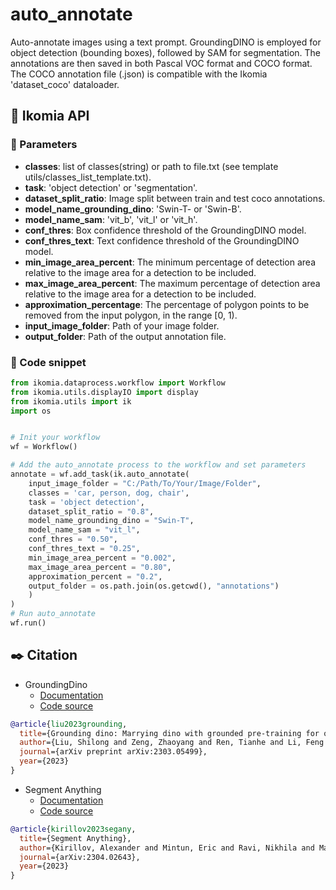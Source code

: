 # auto_annotate

Auto-annotate images using a text prompt. GroundingDINO is employed for object detection (bounding boxes), followed by SAM for segmentation. The annotations are then saved in both Pascal VOC format and COCO format. The COCO annotation file (.json) is compatible with the Ikomia 'dataset_coco' dataloader.


## :rocket: Ikomia API

### :wrench: Parameters
- **classes**: list of classes(string) or path to file.txt (see template utils/classes_list_template.txt).
- **task**: 'object detection' or 'segmentation'.
- **dataset_split_ratio**: Image split between train and test coco annotations.
- **model_name_grounding_dino**: 'Swin-T- or 'Swin-B'.
- **model_name_sam**: 'vit_b', 'vit_l' or 'vit_h'.
- **conf_thres**: Box confidence threshold of the GroundingDINO model.
- **conf_thres_text**: Text confidence threshold of the GroundingDINO model.
- **min_image_area_percent**: The minimum percentage of detection area relative to the image area for a detection to be included.
- **max_image_area_percent**: The maximum percentage of detection area relative to the image area for a detection to be included.
- **approximation_percentage**: The percentage of polygon points to be removed from the input polygon, in the range [0, 1).
- **input_image_folder**: Path of your image folder.
- **output_folder**: Path of the output annotation file.


### :milky_way: Code snippet
```Python
from ikomia.dataprocess.workflow import Workflow
from ikomia.utils.displayIO import display
from ikomia.utils import ik
import os


# Init your workflow
wf = Workflow()

# Add the auto_annotate process to the workflow and set parameters
annotate = wf.add_task(ik.auto_annotate(
    input_image_folder = "C:/Path/To/Your/Image/Folder",
    classes = 'car, person, dog, chair',
    task = 'object detection',
    dataset_split_ratio = "0.8",
    model_name_grounding_dino = "Swin-T",
    model_name_sam = "vit_l",
    conf_thres = "0.50",
    conf_thres_text = "0.25",
    min_image_area_percent = "0.002",
    max_image_area_percent = "0.80",
    approximation_percent = "0.2",
    output_folder = os.path.join(os.getcwd(), "annotations")
    )
)
# Run auto_annotate
wf.run()
```


## :black_nib: Citation

- GroundingDino
    - [Documentation](https://github.com/IDEA-Research/GroundingDINO)
    - [Code source](https://github.com/IDEA-Research/GroundingDINO) 

```bibtex
@article{liu2023grounding,
  title={Grounding dino: Marrying dino with grounded pre-training for open-set object detection},
  author={Liu, Shilong and Zeng, Zhaoyang and Ren, Tianhe and Li, Feng and Zhang, Hao and Yang, Jie and Li, Chunyuan and Yang, Jianwei and Su, Hang and Zhu, Jun and others},
  journal={arXiv preprint arXiv:2303.05499},
  year={2023}
}
```


- Segment Anything
    - [Documentation](https://segment-anything.com/)
    - [Code source](https://github.com/facebookresearch/segment-anything)   
```bibtex
@article{kirillov2023segany,
  title={Segment Anything},
  author={Kirillov, Alexander and Mintun, Eric and Ravi, Nikhila and Mao, Hanzi and Rolland, Chloe and Gustafson, Laura and Xiao, Tete and Whitehead, Spencer and Berg, Alexander C. and Lo, Wan-Yen and Doll{\'a}r, Piotr and Girshick, Ross},
  journal={arXiv:2304.02643},
  year={2023}
}
```
